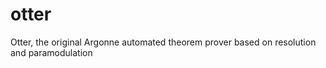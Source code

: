 # otter
Otter, the original Argonne automated theorem prover based on resolution and paramodulation
